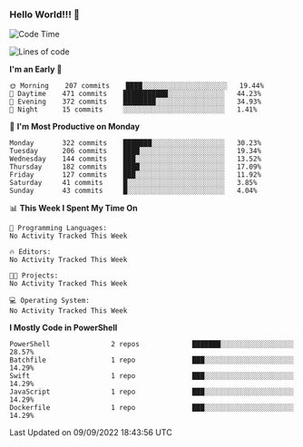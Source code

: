 ### Hello World!!! 👋

<!--
**kekotek/kekotek** is a ✨ _special_ ✨ repository because its `README.md` (this file) appears on your GitHub profile.

Here are some ideas to get you started:

- 🔭 I’m currently working on ...
- 🌱 I’m currently learning ...
- 👯 I’m looking to collaborate on ...
- 🤔 I’m looking for help with ...
- 💬 Ask me about ...
- 📫 How to reach me: ...
- 😄 Pronouns: ...
- ⚡ Fun fact: ...
-->

<!--START_SECTION:waka-->
![Code Time](http://img.shields.io/badge/Code%20Time-361%20hrs%2013%20mins-blue)

![Lines of code](https://img.shields.io/badge/From%20Hello%20World%20I%27ve%20Written-19%20Thousand%20lines%20of%20code-blue)

**I'm an Early 🐤** 

```text
🌞 Morning    207 commits    ████░░░░░░░░░░░░░░░░░░░░░   19.44% 
🌆 Daytime    471 commits    ███████████░░░░░░░░░░░░░░   44.23% 
🌃 Evening    372 commits    ████████░░░░░░░░░░░░░░░░░   34.93% 
🌙 Night      15 commits     ░░░░░░░░░░░░░░░░░░░░░░░░░   1.41%

```
📅 **I'm Most Productive on Monday** 

```text
Monday       322 commits    ███████░░░░░░░░░░░░░░░░░░   30.23% 
Tuesday      206 commits    ████░░░░░░░░░░░░░░░░░░░░░   19.34% 
Wednesday    144 commits    ███░░░░░░░░░░░░░░░░░░░░░░   13.52% 
Thursday     182 commits    ████░░░░░░░░░░░░░░░░░░░░░   17.09% 
Friday       127 commits    ███░░░░░░░░░░░░░░░░░░░░░░   11.92% 
Saturday     41 commits     █░░░░░░░░░░░░░░░░░░░░░░░░   3.85% 
Sunday       43 commits     █░░░░░░░░░░░░░░░░░░░░░░░░   4.04%

```


📊 **This Week I Spent My Time On** 

```text
💬 Programming Languages: 
No Activity Tracked This Week

🔥 Editors: 
No Activity Tracked This Week

🐱‍💻 Projects: 
No Activity Tracked This Week

💻 Operating System: 
No Activity Tracked This Week

```

**I Mostly Code in PowerShell** 

```text
PowerShell               2 repos             ███████░░░░░░░░░░░░░░░░░░   28.57% 
Batchfile                1 repo              ███░░░░░░░░░░░░░░░░░░░░░░   14.29% 
Swift                    1 repo              ███░░░░░░░░░░░░░░░░░░░░░░   14.29% 
JavaScript               1 repo              ███░░░░░░░░░░░░░░░░░░░░░░   14.29% 
Dockerfile               1 repo              ███░░░░░░░░░░░░░░░░░░░░░░   14.29%

```



 Last Updated on 09/09/2022 18:43:56 UTC
<!--END_SECTION:waka-->
